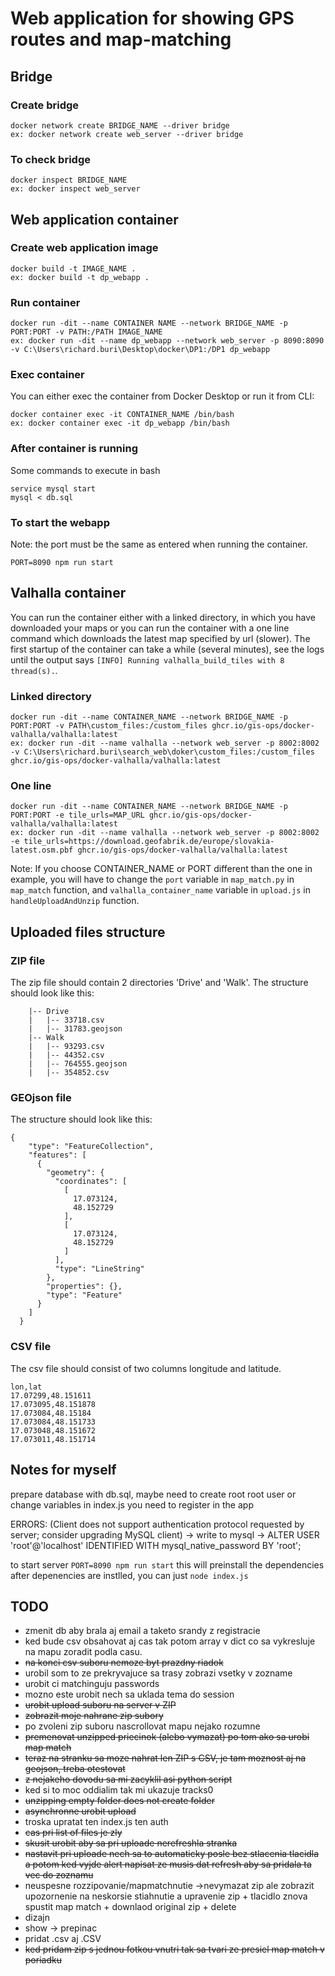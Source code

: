 # Web application for showing GPS routes and map-matching

## Bridge

### Create bridge

```
docker network create BRIDGE_NAME --driver bridge
ex: docker network create web_server --driver bridge
```

### To check bridge

```
docker inspect BRIDGE_NAME
ex: docker inspect web_server
```

## Web application container

### Create web application image

```
docker build -t IMAGE_NAME .
ex: docker build -t dp_webapp .
```

### Run container

```
docker run -dit --name CONTAINER NAME --network BRIDGE_NAME -p PORT:PORT -v PATH:/PATH IMAGE_NAME
ex: docker run -dit --name dp_webapp --network web_server -p 8090:8090 -v C:\Users\richard.buri\Desktop\docker\DP1:/DP1 dp_webapp
```

### Exec container

You can either exec the container from Docker Desktop or run it from CLI:

```
docker container exec -it CONTAINER_NAME /bin/bash
ex: docker container exec -it dp_webapp /bin/bash
```

### After container is running

Some commands to execute in bash

```
service mysql start
mysql < db.sql   
```

### To start the webapp

Note: the port must be the same as entered when running the container.

```
PORT=8090 npm run start
```

## Valhalla container

You can run the container either with a linked directory, in which you have downloaded your maps or you can run the container with a one line command which downloads the latest map specified by url (slower). The first startup of the container can take a while (several minutes), see the logs until the output says `[INFO] Running valhalla_build_tiles with 8 thread(s).`.

### Linked directory

```
docker run -dit --name CONTAINER_NAME --network BRIDGE_NAME -p PORT:PORT -v PATH\custom_files:/custom_files ghcr.io/gis-ops/docker-valhalla/valhalla:latest
ex: docker run -dit --name valhalla --network web_server -p 8002:8002 -v C:\Users\richard.buri\search_web\doker\custom_files:/custom_files ghcr.io/gis-ops/docker-valhalla/valhalla:latest
```

### One line

```
docker run -dit --name CONTAINER_NAME --network BRIDGE_NAME -p PORT:PORT -e tile_urls=MAP_URL ghcr.io/gis-ops/docker-valhalla/valhalla:latest
ex: docker run -dit --name valhalla --network web_server -p 8002:8002 -e tile_urls=https://download.geofabrik.de/europe/slovakia-latest.osm.pbf ghcr.io/gis-ops/docker-valhalla/valhalla:latest
```

Note: If you choose CONTAINER_NAME or PORT different than the one in example, you will have to change the `port` variable in `map_match.py` in `map_match` function, and `valhalla_container_name` variable in `upload.js` in `handleUploadAndUnzip` function.

## Uploaded files structure

### ZIP file

The zip file should contain 2 directories 'Drive' and 'Walk'. The structure should look like this:

        |-- Drive
        |   |-- 33718.csv
        |   |-- 31783.geojson
        |-- Walk
        |   |-- 93293.csv
        |   |-- 44352.csv
        |   |-- 764555.geojson
        |   |-- 354852.csv

### GEOjson file

The structure should look like this:

```
{
    "type": "FeatureCollection",
    "features": [
      {
        "geometry": {
          "coordinates": [
            [
              17.073124,
              48.152729
            ],
            [
              17.073124,
              48.152729
            ]
          ],
          "type": "LineString"
        },
        "properties": {},
        "type": "Feature"
      }
    ]
  }
```

### CSV file

The csv file should consist of two columns longitude and latitude.

    lon,lat
    17.07299,48.151611
    17.073095,48.151878
    17.073084,48.15184
    17.073084,48.151733
    17.073048,48.151672
    17.073011,48.151714



## Notes for myself

prepare database with db.sql, maybe need to create root root user or change variables in index.js
you need to register in the app

ERRORS:
(Client does not support authentication protocol requested by server; consider upgrading MySQL client) -> write to mysql -> ALTER USER 'root'@'localhost' IDENTIFIED WITH mysql_native_password BY 'root';

to start server `PORT=8090 npm run start` this will preinstall the dependencies
after depenencies are instlled, you can just `node index.js`

## TODO

- zmenit db aby brala aj email a taketo srandy z registracie
- ked bude csv obsahovat aj cas tak potom array v dict co sa vykresluje na mapu zoradit podla casu.
- ~~na konci csv suboru nemoze byt prazdny riadok~~
- urobil som to ze prekryvajuce sa trasy zobrazi vsetky v zozname
- urobit ci matchinguju passwords
- mozno este urobit nech sa uklada tema do session
- ~~urobit upload suboru na server v ZIP~~
- ~~zobrazit moje nahrane zip subory~~
- po zvoleni zip suboru nascrollovat mapu nejako rozumne
- ~~premenovat unzipped priecinok (alebo vymazat) po tom ako sa urobi map match~~
- ~~teraz na stranku sa moze nahrat len ZIP s CSV, je tam moznost aj na geojson, treba otestovat~~
- ~~z nejakeho dovodu sa mi zacyklil asi python script~~
- ked si to moc oddialim tak mi ukazuje tracks0
- ~~unzipping empty folder does not create folder~~
- ~~asynchronne urobit upload~~
- troska upratat ten index.js ten auth
- ~~cas pri list of files je zly~~
- ~~skusit urobit aby sa pri uploade nerefreshla stranka~~
- ~~nastavit pri uploade nech sa to automaticky posle bez stlacenia tlacidla a potom ked vyjde alert napisat ze musis dat refresh aby sa pridala ta vec do zoznamu~~
- neuspesne rozzipovanie/mapmatchnutie ->nevymazat zip ale zobrazit upozornenie na neskorsie stiahnutie a upravenie zip + tlacidlo znova spustit map match  + downlaod original zip + delete
- dizajn
- show -> prepinac
- pridat .csv aj .CSV
- ~~ked pridam zip s jednou fotkou vnutri tak sa tvari ze presiel map match v poriadku~~

